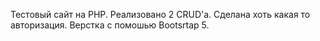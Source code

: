 Тестовый сайт на PHP.
Реализовано 2 CRUD'а.
Сделана хоть какая то авторизация.
Верстка с помошью Bootsrtap 5.

